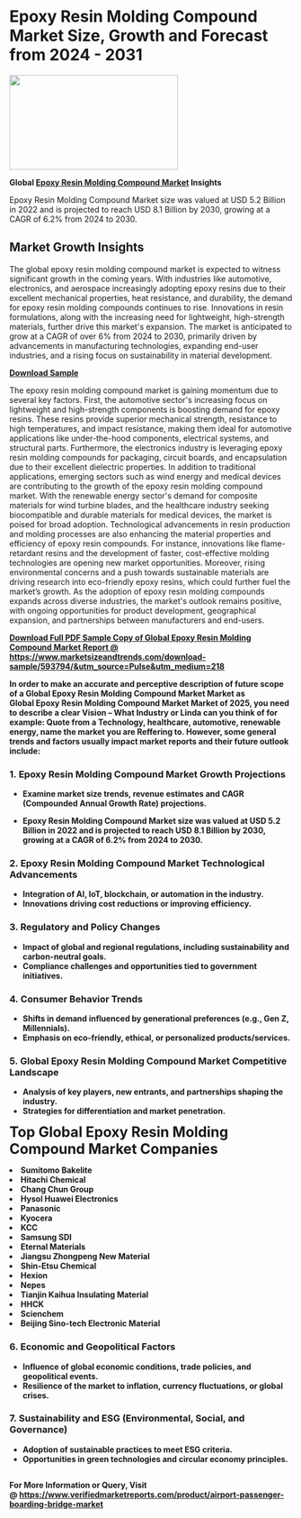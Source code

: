 <H1>Epoxy Resin Molding Compound Market Size, Growth and Forecast from 2024 - 2031</H1><img class="aligncenter size-medium wp-image-584254" src="https://thirdeyenews.in/wp-content/uploads/2024/09/Global-Market-Research-300x168.jpeg" alt="" width="300" height="168" /><p><strong>Global&nbsp;<a href="https://www.marketsizeandtrends.com/download-sample/593794/&amp;utm_source=Pulse&amp;utm_medium=218">Epoxy Resin Molding Compound Market</a> Insights</strong></p><p>Epoxy Resin Molding Compound Market size was valued at USD 5.2 Billion in 2022 and is projected to reach USD 8.1 Billion by 2030, growing at a CAGR of 6.2% from 2024 to 2030.</p><p><h2>Market Growth Insights</h2> <p>The global epoxy resin molding compound market is expected to witness significant growth in the coming years. With industries like automotive, electronics, and aerospace increasingly adopting epoxy resins due to their excellent mechanical properties, heat resistance, and durability, the demand for epoxy resin molding compounds continues to rise. Innovations in resin formulations, along with the increasing need for lightweight, high-strength materials, further drive this market's expansion. The market is anticipated to grow at a CAGR of over 6% from 2024 to 2030, primarily driven by advancements in manufacturing technologies, expanding end-user industries, and a rising focus on sustainability in material development.</p> <p><strong><a href="#">Download Sample</a></strong></p> <p>The epoxy resin molding compound market is gaining momentum due to several key factors. First, the automotive sector's increasing focus on lightweight and high-strength components is boosting demand for epoxy resins. These resins provide superior mechanical strength, resistance to high temperatures, and impact resistance, making them ideal for automotive applications like under-the-hood components, electrical systems, and structural parts. Furthermore, the electronics industry is leveraging epoxy resin molding compounds for packaging, circuit boards, and encapsulation due to their excellent dielectric properties. In addition to traditional applications, emerging sectors such as wind energy and medical devices are contributing to the growth of the epoxy resin molding compound market. With the renewable energy sector's demand for composite materials for wind turbine blades, and the healthcare industry seeking biocompatible and durable materials for medical devices, the market is poised for broad adoption. Technological advancements in resin production and molding processes are also enhancing the material properties and efficiency of epoxy resin compounds. For instance, innovations like flame-retardant resins and the development of faster, cost-effective molding technologies are opening new market opportunities. Moreover, rising environmental concerns and a push towards sustainable materials are driving research into eco-friendly epoxy resins, which could further fuel the market’s growth. As the adoption of epoxy resin molding compounds expands across diverse industries, the market's outlook remains positive, with ongoing opportunities for product development, geographical expansion, and partnerships between manufacturers and end-users.</p> <p><strong><a href="#"></p><p><span class=""><strong>Download Full PDF Sample Copy of Global Epoxy Resin Molding Compound Market Report</strong> @ <a href="https://www.marketsizeandtrends.com/download-sample/593794/&amp;utm_source=Pulse&amp;utm_medium=218" target="_blank">https://www.marketsizeandtrends.com/download-sample/593794/&amp;utm_source=Pulse&amp;utm_medium=218</a></span></p><p>In order to make an accurate and perceptive description of future scope of a Global&nbsp;Epoxy Resin Molding Compound Market Market as Global&nbsp;Epoxy Resin Molding Compound Market Market of 2025, you need to describe a clear Vision &ndash; What Industry or Linda can you think of for example: Quote from a Technology, healthcare, automotive, renewable energy, name the market you are Reffering to. However, some general trends and factors usually impact market reports and their future outlook include:</p><h3>1.&nbsp;<strong>Epoxy Resin Molding Compound Market Growth Projections</strong></h3><ul><li>Examine market size trends, revenue estimates and CAGR (Compounded Annual Growth Rate) projections.</li><li><p>Epoxy Resin Molding Compound Market size was valued at USD 5.2 Billion in 2022 and is projected to reach USD 8.1 Billion by 2030, growing at a CAGR of 6.2% from 2024 to 2030.</p></li></ul><h3>2.&nbsp;<strong>Epoxy Resin Molding Compound Market Technological Advancements</strong></h3><ul><li>Integration of AI, IoT, blockchain, or automation in the industry.</li><li>Innovations driving cost reductions or improving efficiency.</li></ul><h3>3.&nbsp;<strong>Regulatory and Policy Changes</strong></h3><ul><li>Impact of global and regional regulations, including sustainability and carbon-neutral goals.</li><li>Compliance challenges and opportunities tied to government initiatives.</li></ul><h3>4.&nbsp;<strong>Consumer Behavior Trends</strong></h3><ul><li>Shifts in demand influenced by generational preferences (e.g., Gen Z, Millennials).</li><li>Emphasis on eco-friendly, ethical, or personalized products/services.</li></ul><h3>5.&nbsp;<strong>Global Epoxy Resin Molding Compound Market Competitive Landscape</strong></h3><ul><li>Analysis of key players, new entrants, and partnerships shaping the industry.</li><li>Strategies for differentiation and market penetration.</li></ul><p data-pm-slice="1 1 []"><span style="color: inherit; font-family: inherit; font-size: 25px;">Top Global Epoxy Resin Molding Compound Market Companies</span></p><div class="" data-test-id=""><p><li>Sumitomo Bakelite</li><li> Hitachi Chemical</li><li> Chang Chun Group</li><li> Hysol Huawei Electronics</li><li> Panasonic</li><li> Kyocera</li><li> KCC</li><li> Samsung SDI</li><li> Eternal Materials</li><li> Jiangsu Zhongpeng New Material</li><li> Shin-Etsu Chemical</li><li> Hexion</li><li> Nepes</li><li> Tianjin Kaihua Insulating Material</li><li> HHCK</li><li> Scienchem</li><li> Beijing Sino-tech Electronic Material</li></p></div><h3>6.&nbsp;<strong>Economic and Geopolitical Factors</strong></h3><ul><li>Influence of global economic conditions, trade policies, and geopolitical events.</li><li>Resilience of the market to inflation, currency fluctuations, or global crises.</li></ul><h3>7.&nbsp;<strong>Sustainability and ESG (Environmental, Social, and Governance)</strong></h3><ul><li>Adoption of sustainable practices to meet ESG criteria.</li><li>Opportunities in green technologies and circular economy principles.</li></ul><h2><strong style="font-size: 14px;">For More Information or Query, Visit @&nbsp;</strong><a style="background-color: #ffffff; font-size: 14px;" href="https://www.marketsizeandtrends.com/report/epoxy-resin-molding-compound-market/" target="_blank">https://www.verifiedmarketreports.com/product/airport-passenger-boarding-bridge-market</a></h2>
